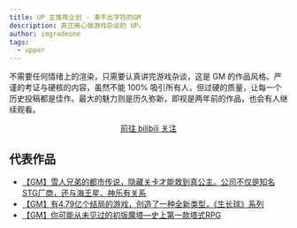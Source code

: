 ```yaml
---
title: UP 主推荐企划 - 凑不出字符的GM
description: 真正用心做游戏杂谈的 UP。
author: imgradeone
tags:
  - upper
---
```


不需要任何情绪上的渲染，只需要认真讲完游戏杂谈，这是 GM 的作品风格。严谨的考证与硬核的内容，虽然不能 100% 吸引所有人，但过硬的质量，让每一个历史投稿都是佳作。最大的魅力则是历久弥新，即视是两年前的作品，也会有人继续观看。

<div style="text-align: center">
  <p><a rel="nofollow noopener noreferrer" target="_blank" href="https://space.bilibili.com/5775135" class="button">前往 bilibili 关注</a></p>
</div>

## 代表作品

- [【GM】雪人兄弟的都市传说，隐藏关卡才能救到真公主。公司不仅是知名STG厂商，还与海王星、神乐有关系](https://www.bilibili.com/video/BV1ut411Q77r)
- [【GM】有4.79亿个结局的游戏，创造了一种全新类型，《生长球》系列](https://www.bilibili.com/video/BV1Ba4y1h7S7)
- [【GM】你可能从未见过的初版魔塔—史上第一款塔式RPG](https://www.bilibili.com/video/BV1zW411D7D6)

